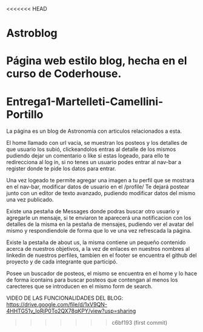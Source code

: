 <<<<<<< HEAD
# Astroblog
Página web estilo blog, hecha en el curso de Coderhouse.
=======
# Entrega1-Martelleti-Camellini-Portillo

La página es un blog de Astronomía con articulos relacionados a esta.

El home llamado con url vacia, se muestran los posteos y los detalles de que usuario los subió, clickeandolos entras al detalle de los mismos pudiendo dejar un comentario o like si estas logeado, para ello te redirecciona al log in, si no tenes un usuario podes entrar al nav-bar a register donde te pide los datos para entrar.

Una vez logeado te permite agregar una imagen a tu perfil que se mostrara en el nav-bar, modificar datos de usuario en el /profile/
Te dejará postear junto con un editor de texto avanzado, pudiendo modificar datos del mismo una vez publicado.

Existe una pestaña de Messages donde podras buscar otro usuario y agregarle un mensaje, si te enviaron te aparecerá una notificacion con los detalles de la misma en la pestaña de mensajes, pudiendo ver el avatar del mismo y respondiendole de forma que lo ve una vez refrescada la página.

Existe la pestaña de about us, la misma contiene un pequeño contenido acerca de nuestros objetivos, a la vez de enlaces en nuestros nombres al linkedin de nuestros perfiles, tambien en el footer se encuentra el github del proyecto y de cada integrante que participó.

Posee un buscador de posteos, el mismo se encuentra en el home y lo hace de forma icontains para buscar posteos que contengan al menos los carecteres que se introducen en el mismo form de search.


VIDEO DE LAS FUNCIONALIDADES DEL BLOG: https://drive.google.com/file/d/1xV9QN-4HHTG51v_IoRjP0To2QX78qKPY/view?usp=sharing
>>>>>>> c6bf193 (first commit)
